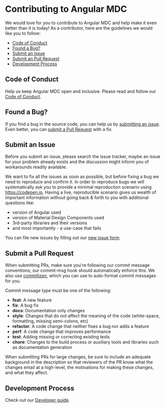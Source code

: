# Contributing to Angular MDC

We would love for you to contribute to Angular MDC and help make it even better than it is
today! As a contributor, here are the guidelines we would like you to follow:

 - [Code of Conduct](#coc)
 - [Found a Bug?](#found-bug)
 - [Submit an Issue](#submit-issue)
 - [Submit an Pull Request](#pull-req)
 - [Development Process](#dev)

## <a name="coc"></a> Code of Conduct
Help us keep Angular MDC open and inclusive. Please read and follow our [Code of Conduct](https://github.com/trimox/angular-mdc-web/blob/master/CODE_OF_CONDUCT.md).

## <a name="found-bug"></a> Found a Bug?
If you find a bug in the source code, you can help us by [submitting an issue](#submit-issue). Even better, you can
[submit a Pull Request](#pull-req) with a fix.

## <a name="submit-issue"></a> Submit an Issue
Before you submit an issue, please search the issue tracker, maybe an issue for your problem already exists and the discussion might inform you of workarounds readily available.

We want to fix all the issues as soon as possible, but before fixing a bug we need to reproduce and confirm it. In order to reproduce bugs we will systematically ask you to provide a minimal reproduction scenario using https://codepen.io. Having a live, reproducible scenario gives us wealth of important information without going back & forth to you with additional questions like:

- version of Angular used
- version of Material Design Components used
- 3rd-party libraries and their versions
- and most importantly - a use-case that fails

You can file new issues by filling out our [new issue form](https://github.com/trimox/angular-mdc-web/issues/new).

## <a name="pull-req"></a> Submit a Pull Request
When submitting PRs, make sure you're following our commit message conventions; our commit-msg hook should automatically enforce this. We also use [commitizen](https://www.npmjs.com/package/commitizen), which you can use to auto-format commit messages for you.

Commit message type must be one of the following:
* **feat**: A new feature
* **fix**: A bug fix
* **docs**: Documentation only changes
* **style**: Changes that do not affect the meaning of the code (white-space, formatting, missing semi-colons, etc)
* **refactor**: A code change that neither fixes a bug nor adds a feature
* **perf**: A code change that improves performance
* **test**: Adding missing or correcting existing tests
* **chore**: Changes to the build process or auxiliary tools and libraries such as documentation generation

When submitting PRs for large changes, be sure to include an adequate background in the description so that reviewers of the PR know what the changes entail at a high-level, the motivations for making these changes, and what they affect.

## <a name="dev"></a> Development Process
Check out our [Developer guide](https://github.com/trimox/angular-mdc-web/blob/master/docs/developer.md).
